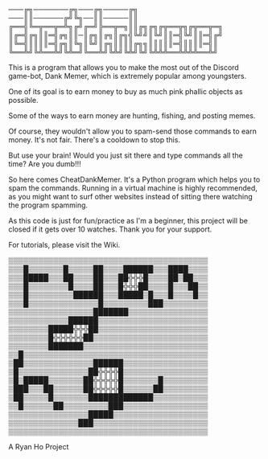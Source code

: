 ───╔╗───────╔╗───╔╗─────╔╗
───║║──────╔╝╚╗──║║─────║║
╔══╣╚═╦══╦═╩╗╔╝╔═╝╠══╦═╗║║╔╗╔╗╔╦══╦╗╔╦══╦═╗
║╔═╣╔╗║║═╣╔╗║║─║╔╗║╔╗║╔╗╣╚╝╝║╚╝║║═╣╚╝║║═╣╔╝
║╚═╣║║║║═╣╔╗║╚╗║╚╝║╔╗║║║║╔╗╗║║║║║═╣║║║║═╣║
╚══╩╝╚╩══╩╝╚╩═╝╚══╩╝╚╩╝╚╩╝╚╝╚╩╩╩══╩╩╩╩══╩╝

This is a program that allows you to make the most out of the Discord game-bot, Dank Memer, which is extremely popular among youngsters.

One of its goal is to earn money to buy as much pink phallic objects as possible.

Some of the ways to earn money are hunting, fishing, and posting memes.

Of course, they wouldn't allow you to spam-send those commands to earn money. It's not fair. There's a cooldown to stop this.

But use your brain! Would you just sit there and type commands all the time? Are you dumb!!!

So here comes CheatDankMemer. It's a Python program which helps you to spam the commands. Running in a virtual machine is highly recommended, as you might want to surf other websites instead of sitting there watching the program spamming.

As this code is just for fun/practice as I'm a beginner, this project will be closed if it gets over 10 watches. Thank you for your support.

For tutorials, please visit the Wiki.

▒▒▒▒▒▒▒▒▒▒▒▒▒▒▒▒▒▒▒▒▒▒▒▒▒▒▒▒▒▒▒▒▒▒▒▒▒▒▒▒
▒▒▒█▒▒▒▒▒▒▒█▒▒▒▒▒██▒▒▒▒██████▒▒▒████▒▒▒▒
▒▒▒█████▒▒▒██▒▒▒▒██▒▒▒██╬╬╬█▒▒▒▒██▒██▒▒▒
▒▒▒█▒▒▒▒▒▒▒▒█▒▒▒▒██▒▒▒█╬╬╬██▒▒▒▒█▒▒▒██▒▒
▒▒▒█▒▒▒▒▒▒▒▒▒██████▒▒▒█████▒█▒▒▒█▒▒▒▒█▒▒
▒▒▒█▒▒▒▒▒▒▒▒▒▒▒▒▒▒█▒▒▒▒▒▒▒▒▒███▒▒▒▒▒▒▒▒▒
▒▒▒▒▒▒▒▒▒▒▒▒▒▒▒▒▒███████▒▒▒▒▒▒▒▒▒▒▒▒▒▒▒▒
▒▒▒▒▒▒▒▒▒▒▒▒██████▒▒▒▒▒▒▒▒▒▒▒▒▒▒▒▒▒▒▒▒▒▒
▒▒▒▒▒▒▒▒█████╬╬╬██▒▒▒▒▒▒▒▒▒▒▒▒▒▒▒▒▒▒▒▒▒▒
▒▒▒▒▒▒▒▒█╬╬╬╬╬╬██▒▒▒▒▒▒▒▒▒▒▒▒▒▒▒▒▒▒▒▒▒▒▒
▒▒▒▒▒▒▒▒███████▒▒▒▒▒▒▒▒▒▒▒▒▒▒▒▒▒▒▒▒▒▒▒▒▒
▒▒█▒▒▒▒▒▒▒▒▒▒▒▒▒▒▒▒▒▒▒▒▒▒▒▒▒▒▒▒▒▒▒▒▒▒▒▒▒
▒██▒▒▒▒▒▒▒▒▒▒▒▒▒▒██████▒▒▒▒▒▒▒▒▒▒▒▒▒▒▒▒▒
▒█▒▒▒▒▒▒▒▒▒▒▒▒▒▒██╬╬╬╬█▒▒▒▒▒▒▒▒▒▒▒▒▒▒▒▒▒
▒█▒█████▒▒▒▒▒▒▒██╬╬╬╬╬█▒▒▒▒▒▒▒█▒▒▒▒▒▒▒▒▒
▒███▒▒▒██▒▒▒▒▒▒██╬╬╬╬╬█▒▒▒▒▒▒██▒▒▒▒▒▒▒▒▒
▒██▒▒▒▒▒█▒▒▒▒▒▒▒█████████████▒▒▒▒▒▒▒▒▒▒▒
▒▒█▒▒▒▒▒▒██▒▒▒▒▒▒▒▒▒███▒▒▒▒▒▒▒▒▒▒▒▒▒▒▒▒▒
▒▒▒▒▒▒▒▒▒▒▒▒▒▒▒▒█████▒▒▒▒▒▒▒▒▒▒▒▒▒▒▒▒▒▒▒
▒▒▒▒▒▒▒▒▒▒▒▒▒▒███▒▒▒▒▒▒▒▒▒▒▒▒▒▒▒▒▒▒▒▒▒▒▒
▒▒▒▒▒▒▒▒▒▒▒▒▒▒▒▒▒▒▒▒▒▒▒▒▒▒▒▒▒▒▒▒▒▒▒▒▒▒▒▒

A Ryan Ho Project
